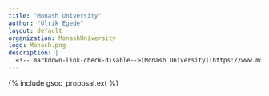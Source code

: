 ```yaml
---
title: "Monash University"
author: "Ulrik Egede"
layout: default
organization: MonashUniversity
logo: Monash.png
description: |
  <!-- markdown-link-check-disable-->[Monash University](https://www.monash.edu/science/schools/physics)<!-- markdown-link-check-enable--> Monash University is one of Australia's leading universities and ranks among the world's top 100. We help change lives through research and education. It has a large faculty of Science that is active across all areas of Science from Particle Physics to the development of new methods for identifying rare earth minerals.
---
```


{% include gsoc_proposal.ext %}
